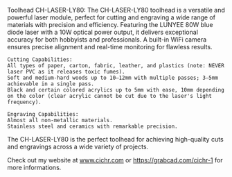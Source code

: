 Toolhead CH-LASER-LY80:
The CH-LASER-LY80 toolhead is a versatile and powerful laser module, perfect for cutting and engraving a wide range of materials with precision and efficiency. Featuring the LUNYEE 80W blue diode laser with a 10W optical power output, it delivers exceptional accuracy for both hobbyists and professionals. A built-in WiFi camera ensures precise alignment and real-time monitoring for flawless results.

    Cutting Capabilities:
    All types of paper, carton, fabric, leather, and plastics (note: NEVER laser PVC as it releases toxic fumes).
    Soft and medium-hard woods up to 10–12mm with multiple passes; 3–5mm achievable in a single pass.
    Black and certain colored acrylics up to 5mm with ease, 10mm depending on the color (clear acrylic cannot be cut due to the laser's light frequency).

    Engraving Capabilities:
    Almost all non-metallic materials.
    Stainless steel and ceramics with remarkable precision.

The CH-LASER-LY80 is the perfect toolhead for achieving high-quality cuts and engravings across a wide variety of projects.

Check out my website at www.cichr.com or https://grabcad.com/cichr-1 for more informations.
